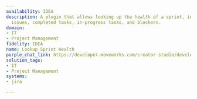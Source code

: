 ```yaml
---
availability: IDEA
description: A plugin that allows looking up the health of a sprint, including total
  issues, completed tasks, in-progress tasks, and blockers.
domain:
- IT
- Project Management
fidelity: IDEA
name: Lookup Sprint Health
purple_chat_link: https://developer.moveworks.com/creator-studio/developer-tools/purple-chat/?conversation=%7B%22startTimestamp%22%3A%2211%3A43+AM%22%2C%22messages%22%3A%5B%7B%22parts%22%3A%5B%7B%22richText%22%3A%22Give+me+sprint+12+health%3A+total%2C+done%2C+in-progress%2C+blockers.%22%7D%5D%2C%22role%22%3A%22user%22%7D%2C%7B%22parts%22%3A%5B%7B%22reasoningSteps%22%3A%5B%7B%22richText%22%3A%22Searching+Jira+for+sprints+named+%27Sprint+12%27%22%2C%22status%22%3A%22success%22%7D%5D%7D%2C%7B%22richText%22%3A%22%3Cp%3EI+found+a+few+sprints+named+%27Sprint+12%27.+Which+project+are+you+interested+in%3F%3C%2Fp%3E%22%7D%2C%7B%22buttons%22%3A%5B%7B%22buttonText%22%3A%22Project+Phoenix%22%7D%2C%7B%22buttonText%22%3A%22Mobile+Redesign%22%7D%2C%7B%22buttonText%22%3A%22Data+Platform%22%7D%5D%7D%5D%2C%22role%22%3A%22assistant%22%7D%2C%7B%22parts%22%3A%5B%7B%22richText%22%3A%22Project+Phoenix%22%7D%5D%2C%22role%22%3A%22user%22%7D%2C%7B%22parts%22%3A%5B%7B%22reasoningSteps%22%3A%5B%7B%22richText%22%3A%22Retrieving+health+metrics+for+%27Project+Phoenix+-+Sprint+12%27%22%2C%22status%22%3A%22success%22%7D%5D%7D%2C%7B%22richText%22%3A%22%3Cp%3EHere+is+the+health+summary+for+%3Cb%3EProject+Phoenix+-+Sprint+12%3C%2Fb%3E%3A%3C%2Fp%3E%3Cul%3E%3Cli%3E%3Cb%3ETotal+Issues%3A%3C%2Fb%3E+48%3C%2Fli%3E%3Cli%3E%3Cb%3ECompleted%3A%3C%2Fb%3E+24%3C%2Fli%3E%3Cli%3E%3Cb%3EIn+Progress%3A%3C%2Fb%3E+20%3C%2Fli%3E%3Cli%3E%3Cb%3EBlockers%3A%3C%2Fb%3E+4%3C%2Fli%3E%3C%2Ful%3E%22%7D%2C%7B%22citations%22%3A%5B%7B%22citationTitle%22%3A%22Project+Phoenix+-+Sprint+12%22%2C%22connectorName%22%3A%22jira%22%7D%5D%7D%5D%2C%22role%22%3A%22assistant%22%2C%22showFeedbackTray%22%3Atrue%7D%5D%7D
solution_tags:
- IT
- Project Management
systems:
- jira

---
```

